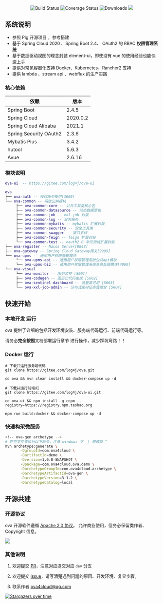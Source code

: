 <p align="center">
<img src="https://img.shields.io/badge/Ova-1.0-success.svg" alt="Build Status">
 <img src="https://img.shields.io/badge/Spring%20Cloud-2020-blue.svg" alt="Coverage Status">
 <img src="https://img.shields.io/badge/Spring%20Boot-2.4-blue.svg" alt="Downloads">
 <img src="https://img.shields.io/badge/license-Apache 2.0-519dd9.svg"/>
</p>
   

## 系统说明

- 参照 Pig 开源项目 ，参考搭建
- 基于 Spring Cloud 2020 、Spring Boot 2.4、 OAuth2 的 RBAC **权限管理系统**
- 基于数据驱动视图的理念封装 element-ui，即使没有 vue 的使用经验也能快速上手
- 提供对常见容器化支持 Docker、Kubernetes、Rancher2 支持
- 提供 lambda 、stream api 、webflux 的生产实践

### 核心依赖

| 依赖                   | 版本          |
| ---------------------- | ------------- |
| Spring Boot            | 2.4.5 |
| Spring Cloud           | 2020.0.2    |
| Spring Cloud Alibaba   | 2021.1|
| Spring Security OAuth2 | 2.3.6         |
| Mybatis Plus           | 3.4.2         |
| hutool                 | 5.6.3         |
| Avue                   | 2.6.16        |

### 模块说明

```lua
ova-ui  -- https://gitee.com/log4j/ova-ui

ova
├── ova-auth -- 授权服务提供[3000]
└── ova-common -- 系统公共模块
     ├── ova-common-core -- 公共工具类核心包
     ├── ova-common-datasource -- 动态数据源包
     ├── ova-common-job -- xxl-job 封装
     ├── ova-common-log -- 日志服务
     ├── ova-common-mybatis -- mybatis 扩展封装
     ├── ova-common-security -- 安全工具类
     ├── ova-common-swagger -- 接口文档
     ├── ova-common-feign -- feign 扩展封装
     └── ova-common-test -- oauth2.0 单元测试扩展封装
├── ova-register -- Nacos Server[8848]
├── ova-gateway -- Spring Cloud Gateway网关[9999]
└── ova-upms -- 通用用户权限管理模块
     └── ova-upms-api -- 通用用户权限管理系统公共api模块
     └── ova-upms-biz -- 通用用户权限管理系统业务处理模块[4000]
└── ova-visual
     └── ova-monitor -- 服务监控 [5001]
     ├── ova-codegen -- 图形化代码生成 [5002]
     ├── ova-sentinel-dashboard -- 流量高可用 [5003]
     └── ova-xxl-job-admin -- 分布式定时任务管理台 [5004]
```



## 快速开始

### 本地开发 运行

ova 提供了详细的包括开发环境安装、服务端代码运行、前端代码运行等。

请务必**完全按照**文档部署运行章节 进行操作，减少踩坑弯路！！

### Docker 运行

```
# 下载并运行服务端代码
git clone https://gitee.com/log4j/ova.git

cd ova && mvn clean install && docker-compose up -d

# 下载并运行前端UI
git clone https://gitee.com/log4j/ova-ui.git

cd ova-ui && npm install -g cnpm --registry=https://registry.npm.taobao.org

npm run build:docker && docker-compose up -d
```

### 快速构架微服务

```bash
<!-- ova-gen archetype -->
# 在空文件夹执行以下命令，注意 windows 下  \ 修改成 ^
mvn archetype:generate \
       -DgroupId=com.ova4cloud \
       -DartifactId=demo \
       -Dversion=1.0.0-SNAPSHOT \
       -Dpackage=com.ova4cloud.ova.demo \
       -DarchetypeGroupId=com.ova4cloud.archetype \
       -DarchetypeArtifactId=ova-gen \
       -DarchetypeVersion=3.1.2 \
       -DarchetypeCatalog=local
```





## 开源共建

### 开源协议

ova 开源软件遵循 [Apache 2.0 协议](https://www.apache.org/licenses/LICENSE-2.0.html)。
允许商业使用，但务必保留类作者、Copyright 信息。

![](https://gitee.com/ova4cloud/oss/raw/master/2020-10-9/1602229452602-image.png)

### 其他说明

1. 欢迎提交 [PR](https://dwz.cn/2KURd5Vf)，注意对应提交对应 `dev` 分支

2. 欢迎提交 [issue](https://gitee.com/log4j/ova/issues)，请写清楚遇到问题的原因、开发环境、复显步骤。

3. 联系作者 <a href="mailto:ova4cloud@qq.com">ova4cloud@qq.com</a>


[![Stargazers over time](https://whnb.wang/img/log4j/ova?e=604800)](https://whnb.wang/log4j/ova?e=604800)

